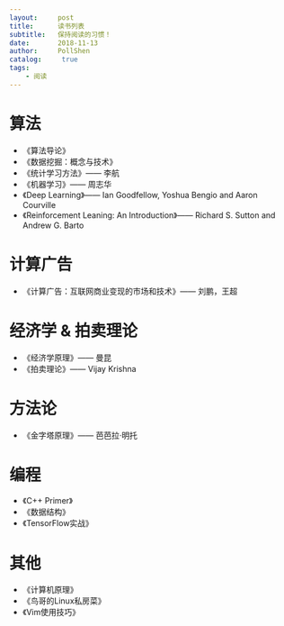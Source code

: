 ```yaml
---
layout:     post
title:      读书列表
subtitle:   保持阅读的习惯！
date:       2018-11-13
author:     PollShen
catalog: 	 true
tags:
    - 阅读
---
```


# 算法
- 《算法导论》
- 《数据挖掘：概念与技术》
- 《统计学习方法》—— 李航
- 《机器学习》—— 周志华
- 《Deep Learning》—— Ian Goodfellow, Yoshua Bengio and Aaron Courville
- 《Reinforcement Leaning: An Introduction》—— Richard S. Sutton and Andrew G. Barto

# 计算广告
- 《计算广告：互联网商业变现的市场和技术》—— 刘鹏，王超

# 经济学 & 拍卖理论
- 《经济学原理》—— 曼昆
- 《拍卖理论》—— Vijay Krishna

# 方法论
- 《金字塔原理》—— 芭芭拉·明托

# 编程
- 《C++ Primer》
- 《数据结构》
- 《TensorFlow实战》


# 其他
- 《计算机原理》
- 《鸟哥的Linux私房菜》
- 《Vim使用技巧》
